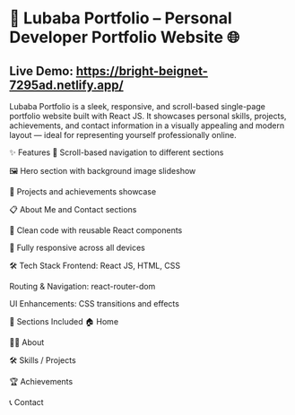 # 💼 Lubaba Portfolio – Personal Developer Portfolio Website 🌐

## Live Demo: https://bright-beignet-7295ad.netlify.app/
Lubaba Portfolio is a sleek, responsive, and scroll-based single-page portfolio website built with React JS. It showcases personal skills, projects, achievements, and contact information in a visually appealing and modern layout — ideal for representing yourself professionally online.

✨ Features
🎯 Scroll-based navigation to different sections

🖼️ Hero section with background image slideshow

📂 Projects and achievements showcase

📋 About Me and Contact sections

🧠 Clean code with reusable React components

📱 Fully responsive across all devices

🛠️ Tech Stack
Frontend: React JS, HTML, CSS

Routing & Navigation: react-router-dom

UI Enhancements: CSS transitions and effects

🧾 Sections Included
🏠 Home

🙋‍♀️ About

🛠️ Skills / Projects

🏆 Achievements

📞 Contact
